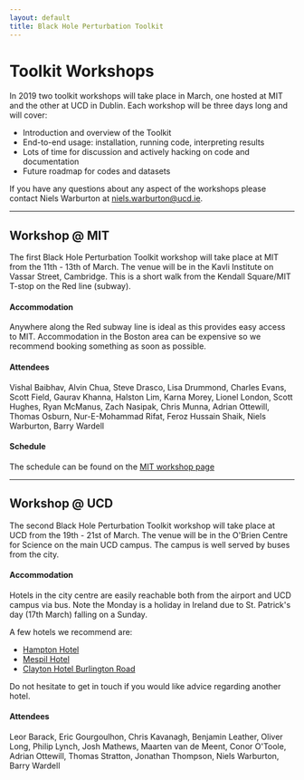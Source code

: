 ```yaml
---
layout: default
title: Black Hole Perturbation Toolkit
---
```



# Toolkit Workshops

In 2019 two toolkit workshops will take place in March, one hosted at MIT and the other at UCD in Dublin. Each workshop will be three days long and will cover:  

- Introduction and overview of the Toolkit
- End-to-end usage: installation, running code, interpreting results
- Lots of time for discussion and actively hacking on code and documentation
- Future roadmap for codes and datasets

If you have any questions about any aspect of the workshops please contact Niels Warburton at [niels.warburton@ucd.ie](mailto:niels.warburton@ucd.ie).

---

## Workshop @ MIT

The first Black Hole Perturbation Toolkit workshop will take place at MIT from the 11th - 13th of March. The venue will be in the Kavli Institute on Vassar Street, Cambridge. This is a short walk from the Kendall Square/MIT T-stop on the Red line (subway).

#### Accommodation

Anywhere along the Red subway line is ideal as this provides easy access to MIT. Accommodation in the Boston area can be expensive so we recommend booking something as soon as possible.

#### Attendees

Vishal Baibhav, Alvin Chua, Steve Drasco, Lisa Drummond, Charles Evans, Scott Field, Gaurav Khanna, Halston Lim, Karna Morey, Lionel London, Scott Hughes, Ryan McManus, Zach Nasipak, Chris Munna, Adrian Ottewill, Thomas Osburn, Nur-E-Mohammad Rifat, Feroz Hussain Shaik, Niels Warburton, Barry Wardell

#### Schedule

The schedule can be found on the [MIT workshop page](workshops-mit.html)

---

## Workshop @ UCD

The second Black Hole Perturbation Toolkit workshop will take place at UCD from the 19th - 21st of March. The venue will be in the O'Brien Centre for Science on the main UCD campus. The campus is well served by buses from the city.

#### Accommodation

Hotels in the city centre are easily reachable both from the airport and UCD campus via bus. Note the Monday is a holiday in Ireland due to St. Patrick's day (17th March) falling on a Sunday.

A few hotels we recommend are:

- [Hampton Hotel](https://www.hamptonhotel.ie/)
- [Mespil Hotel](https://www.mespilhotel.com/)
- [Clayton Hotel Burlington Road](https://www.claytonhotelburlingtonroad.com/)

Do not hesitate to get in touch if you would like advice regarding another hotel.

#### Attendees

Leor Barack, Eric Gourgoulhon, Chris Kavanagh, Benjamin Leather, Oliver Long, Philip Lynch, Josh Mathews, Maarten van de Meent, Conor O'Toole, Adrian Ottewill, Thomas Stratton, Jonathan Thompson, Niels Warburton, Barry Wardell